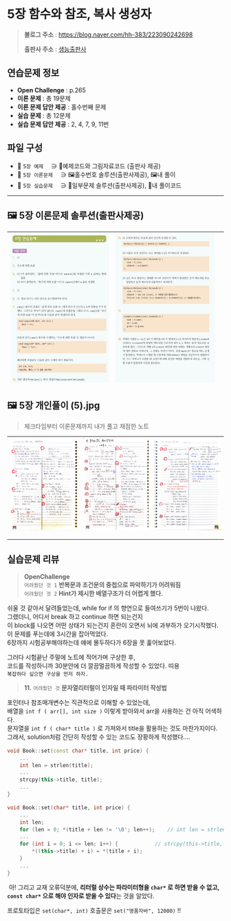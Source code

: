 # 5장 함수와 참조, 복사 생성자
> **블로그 주소** : https://blog.naver.com/hh-383/223090242698
> 
> **출판사 주소** : [생능출판사](https://www.booksr.co.kr/product/%eb%aa%85%ed%92%88-c-programming%ea%b0%9c%ec%a0%95%ed%8c%90/)


## 연습문제 정보
* **Open Challenge** : p.265
* **이론 문제** : 총 19문제
* **이론 문제 답안 제공** : 홀수번째 문제
* **실습 문제** : 총 12문제
* **실습 문제 답안 제공** : 2, 4, 7, 9, 11번


## 파일 구성
* 📁 `5장 예제` 　∋ 📄예제코드와 그림자료코드 (출판사 제공)
* 📁 `5장 이론문제` 　∋ 🖼️홀수번호 솔루션(출판사제공), 🖼️내 풀이
* 📁 `5장 실습문제` 　∋ 📄일부문제 솔루션(출판사제공), 📄내 풀이코드

---

## 🖼️ 5장 이론문제 솔루션(출판사제공)
| ![sol1](https://github.com/learner-nosilv/learning-Cpp/blob/master/%EB%AA%85%ED%92%88Cpp/05%EC%9E%A5%20%ED%95%A8%EC%88%98%EC%99%80%20%EC%B0%B8%EC%A1%B0%2C%20%EB%B3%B5%EC%82%AC%20%EC%83%9D%EC%84%B1%EC%9E%90/5%EC%9E%A5%20%EC%9D%B4%EB%A1%A0%EB%AC%B8%EC%A0%9C/5%EC%9E%A5%20%EC%9D%B4%EB%A1%A0%EB%AC%B8%EC%A0%9C%20%ED%99%80%EC%88%98%EB%B2%88%ED%98%B8%20%EC%A0%95%EB%8B%B5%20(1).jpg) | ![sol2](https://github.com/learner-nosilv/learning-Cpp/blob/master/%EB%AA%85%ED%92%88Cpp/05%EC%9E%A5%20%ED%95%A8%EC%88%98%EC%99%80%20%EC%B0%B8%EC%A1%B0%2C%20%EB%B3%B5%EC%82%AC%20%EC%83%9D%EC%84%B1%EC%9E%90/5%EC%9E%A5%20%EC%9D%B4%EB%A1%A0%EB%AC%B8%EC%A0%9C/5%EC%9E%A5%20%EC%9D%B4%EB%A1%A0%EB%AC%B8%EC%A0%9C%20%ED%99%80%EC%88%98%EB%B2%88%ED%98%B8%20%EC%A0%95%EB%8B%B5%20(2).jpg) |  |
| --  | -- | -- |


## 🖼️ 5장 개인풀이 (5).jpg
>체크타임부터 이론문제까지 내가 풀고 채점한 노트

| ![1](https://github.com/learner-nosilv/learning-Cpp/blob/master/%EB%AA%85%ED%92%88Cpp/05%EC%9E%A5%20%ED%95%A8%EC%88%98%EC%99%80%20%EC%B0%B8%EC%A1%B0%2C%20%EB%B3%B5%EC%82%AC%20%EC%83%9D%EC%84%B1%EC%9E%90/5%EC%9E%A5%20%EC%9D%B4%EB%A1%A0%EB%AC%B8%EC%A0%9C/5%EC%9E%A5%20%EA%B0%9C%EC%9D%B8%ED%92%80%EC%9D%B4%20(1).jpg) | ![2](https://github.com/learner-nosilv/learning-Cpp/blob/master/%EB%AA%85%ED%92%88Cpp/05%EC%9E%A5%20%ED%95%A8%EC%88%98%EC%99%80%20%EC%B0%B8%EC%A1%B0%2C%20%EB%B3%B5%EC%82%AC%20%EC%83%9D%EC%84%B1%EC%9E%90/5%EC%9E%A5%20%EC%9D%B4%EB%A1%A0%EB%AC%B8%EC%A0%9C/5%EC%9E%A5%20%EA%B0%9C%EC%9D%B8%ED%92%80%EC%9D%B4%20(2).jpg) | ![3](https://github.com/learner-nosilv/learning-Cpp/blob/master/%EB%AA%85%ED%92%88Cpp/05%EC%9E%A5%20%ED%95%A8%EC%88%98%EC%99%80%20%EC%B0%B8%EC%A1%B0%2C%20%EB%B3%B5%EC%82%AC%20%EC%83%9D%EC%84%B1%EC%9E%90/5%EC%9E%A5%20%EC%9D%B4%EB%A1%A0%EB%AC%B8%EC%A0%9C/5%EC%9E%A5%20%EA%B0%9C%EC%9D%B8%ED%92%80%EC%9D%B4%20(3).jpg) |
| -- | -- | -- |

---

## 실습문제 리뷰

> **OpenChallenge**  
> `어려웠던 것 1` **반복문과 조건문의 중첩으로 파악하기가 어려워짐**  
> `어려웠던 것 2` **Hint가 제시한 배열구조가 더 어렵게 했다.**
   
   쉬울 것 같아서 달려들었는데, while for if 의 향연으로 들여쓰기가 5번이 나왔다.  
   그랬더니, 어디서 break 하고 continue 하면 되는건지  
   이 block를 나오면 어떤 상태가 되는건지 혼란이 오면서 뇌에 과부하가 오기시작했다.  
   이 문제를 푸는데에 3시간을 잡아먹었다.     
   6장까지 시험공부해야하는데 얘에 몰두하다가 6장을 못 훑어보았다.


   그러다 시험끝난 주말에 노트에 적어가며 구상한 후,  
   코드를 작성하니까 30분안에 더 깔끔멀끔하게 작성할 수 있었다. 띠용  
   `복잡하다 싶으면 구상을 먼저 하자.`  


> **11.** `어려웠던 것`  **문자열리터럴이 인자일 때 파라미터 작성법**  

   포인터나 참조매개변수는 직관적으로 이해할 수 있었는데,  
   배열을 `int f ( arr[], int size )` 이렇게 받아와서 arr을 사용하는 건 아직 어색하다.  
   문자열을 `int f ( char* title )` 로 가져와서 title을 활용하는 것도 마찬가지이다.  
   그래서, solution처럼 간단히 작성할 수 있는 코드도 장황하게 작성했다....  

```cpp:solution.cpp
void Book::set(const char* title, int price) {
	... 
	int len = strlen(title);
	...
	strcpy(this->title, title);
	...
}
```
  
```cpp:mine.cpp
void Book::set(char* title, int price) {
	...
	int len;
	for (len = 0; *(title + len != '\0'; len++);	// int len = strlen(title);
	...
	for (int i = 0; i <= len; i++) {			// strcpy(this->title, title);
		*((this->title) + i) = *(title + i);
	}
	...
}
```
  ﻿
   아! 그리고 교재 오류덕분에,
   **리터럴 상수는 파라미터형을 `char*` 로 하면 받을 수 없고,
  `const char*` 으로 해야 인자로 받을 수 있다**는 것을 알았다.

   프로토타입은 `set(char*, int)` 호출문은 `set("명품자바", 12000)` !!  